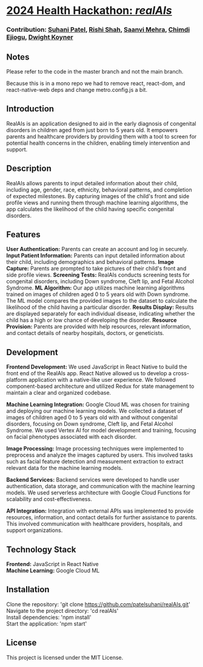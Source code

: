 # [2024 Health Hackathon: *realAIs*](https://github.com/patelsuhani/realAIs)

### Contribution: [Suhani Patel](https://github.com/patelsuhani/), [Rishi Shah](https://github.com/rishis123/), [Saanvi Mehra](https://github.com/saanvimehra), [Chimdi Ejiogu](https://github.com/cejiogu/), [Dwight Koyner](https://github.com/dwightkoyner/)

## Notes

Please refer to the code in the master branch and not the main branch.

Because this is in a mono repo we had to remove react, react-dom, and react-native-web deps and change metro.config.js a bit.

## Introduction
RealAIs is an application designed to aid in the early diagnosis of congenital disorders in children aged from just born to 5 years old. It empowers parents and healthcare providers by providing them with a tool to screen for potential health concerns in the children, enabling timely intervention and support.

## Description
RealAIs allows parents to input detailed information about their child, including age, gender, race, ethnicity, behavioral patterns, and completion of expected milestones. By capturing images of the child's front and side profile views and running them through machine learning algorithms, the app calculates the likelihood of the child having specific congenital disorders.

## Features
<b>User Authentication:</b> Parents can create an account and log in securely.
<b>Input Patient Information:</b> Parents can input detailed information about their child, including demographics and behavioral patterns.
<b>Image Capture:</b> Parents are prompted to take pictures of their child's front and side profile views.
<b>Screening Tests:</b> RealAIs conducts screening tests for congenital disorders, including Down syndrome, Cleft lip, and Fetal Alcohol Syndrome.
<b>ML Algorithm:</b> Our app utilizes machine learning algorithms trained on images of children aged 0 to 5 years old with Down syndrome. The ML model compares the provided images to the dataset to calculate the likelihood of the child having a particular disorder.
<b>Results Display:</b> Results are displayed separately for each individual disease, indicating whether the child has a high or low chance of developing the disorder.
<b>Resource Provision:</b> Parents are provided with help resources, relevant information, and contact details of nearby hospitals, doctors, or geneticists.

## Development
<b>Frontend Development:</b> We used JavaScript in React Native to build the front end of the RealAIs app. React Native allowed us to develop a cross-platform application with a native-like user experience. We followed component-based architecture and utilized Redux for state management to maintain a clear and organized codebase.

<b>Machine Learning Integration:</b> Google Cloud ML was chosen for training and deploying our machine learning models. We collected a dataset of images of children aged 0 to 5 years old with and without congenital disorders, focusing on Down syndrome, Cleft lip, and Fetal Alcohol Syndrome. We used Vertex AI for model development and training, focusing on facial phenotypes associated with each disorder.

<b>Image Processing:</b> Image processing techniques were implemented to preprocess and analyze the images captured by users. This involved tasks such as facial feature detection and measurement extraction to extract relevant data for the machine learning models.

<b>Backend Services:</b> Backend services were developed to handle user authentication, data storage, and communication with the machine learning models. We used serverless architecture with Google Cloud Functions for scalability and cost-effectiveness.

<b>API Integration:</b> Integration with external APIs was implemented to provide resources, information, and contact details for further assistance to parents. This involved communication with healthcare providers, hospitals, and support organizations.

## Technology Stack
<b>Frontend:</b> JavaScript in React Native <br>
<b>Machine Learning:</b> Google Cloud ML

<!-- ## How to Use -->

## Installation
Clone the repository: 'git clone https://github.com/patelsuhani/realAIs.git' <br>
Navigate to the project directory: 'cd realAIs' <br>
Install dependencies: 'npm install' <br>
Start the application: 'npm start' <br>

<!-- ## Feedback -->

## License
This project is licensed under the MIT License.
